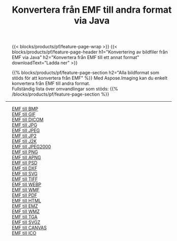 ﻿---
title: Konvertera från EMF till andra format via Java 
weight: 3920
url: /sv/java/conversion/from/emf 
lang: sv
langdirlevel: 2
locales: zh-hans,ja,it,ru,de,es,fr,nl,id,lt,pl,pt,vi,tr,ko,zh-hant,ar,hi,th,sv,cs,uk,he
description: Med Aspose.Imaging kan du enkelt konvertera från EMF till ett annat format
---

{{< blocks/products/pf/feature-page-wrap >}}
{{< blocks/products/pf/feature-page-header h1="Konvertering av bildfiler från EMF via Java" h2="Konvertera från EMF till ett annat format" downloadText="Ladda ner" >}}


{{% blocks/products/pf/feature-page-section  h2="Alla bildformat som stöds för att konvertera från EMF" %}}
Med Aspose.Imaging kan du enkelt konvertera från EMF till andra format.
<br/>
Fullständig lista över omvandlingar som stöds:
{{% /blocks/products/pf/feature-page-section %}}
<div class="container-fluid productfamilypage bg-gray">
    <div class="convertypes bg-gray agp-content section">
        <div class="container">
		<hr style="margin-left:-20px;"/>
		<div class="row other-converters">
		    <div class='col-md-2 other-converter remove-lp remove-rp'><a href="/imaging/sv/java/conversion/emf-to-bmp" >EMF till BMP</a></div><div class='col-md-2 other-converter remove-lp remove-rp'><a href="/imaging/sv/java/conversion/emf-to-gif" >EMF till GIF</a></div><div class='col-md-2 other-converter remove-lp remove-rp'><a href="/imaging/sv/java/conversion/emf-to-dicom" >EMF till DICOM</a></div><div class='col-md-2 other-converter remove-lp remove-rp'><a href="/imaging/sv/java/conversion/emf-to-jpg" >EMF till JPG</a></div><div class='col-md-2 other-converter remove-lp remove-rp'><a href="/imaging/sv/java/conversion/emf-to-jpeg" >EMF till JPEG</a></div><div class='col-md-2 other-converter remove-lp remove-rp'><a href="/imaging/sv/java/conversion/emf-to-jp2" >EMF till JP2</a></div><div class='col-md-2 other-converter remove-lp remove-rp'><a href="/imaging/sv/java/conversion/emf-to-j2k" >EMF till J2K</a></div><div class='col-md-2 other-converter remove-lp remove-rp'><a href="/imaging/sv/java/conversion/emf-to-jpeg2000" >EMF till JPEG2000</a></div><div class='col-md-2 other-converter remove-lp remove-rp'><a href="/imaging/sv/java/conversion/emf-to-png" >EMF till PNG</a></div><div class='col-md-2 other-converter remove-lp remove-rp'><a href="/imaging/sv/java/conversion/emf-to-apng" >EMF till APNG</a></div><div class='col-md-2 other-converter remove-lp remove-rp'><a href="/imaging/sv/java/conversion/emf-to-psd" >EMF till PSD</a></div><div class='col-md-2 other-converter remove-lp remove-rp'><a href="/imaging/sv/java/conversion/emf-to-dxf" >EMF till DXF</a></div><div class='col-md-2 other-converter remove-lp remove-rp'><a href="/imaging/sv/java/conversion/emf-to-svg" >EMF till SVG</a></div><div class='col-md-2 other-converter remove-lp remove-rp'><a href="/imaging/sv/java/conversion/emf-to-tiff" >EMF till TIFF</a></div><div class='col-md-2 other-converter remove-lp remove-rp'><a href="/imaging/sv/java/conversion/emf-to-webp" >EMF till WEBP</a></div><div class='col-md-2 other-converter remove-lp remove-rp'><a href="/imaging/sv/java/conversion/emf-to-wmf" >EMF till WMF</a></div><div class='col-md-2 other-converter remove-lp remove-rp'><a href="/imaging/sv/java/conversion/emf-to-pdf" >EMF till PDF</a></div><div class='col-md-2 other-converter remove-lp remove-rp'><a href="/imaging/sv/java/conversion/emf-to-html" >EMF till HTML</a></div><div class='col-md-2 other-converter remove-lp remove-rp'><a href="/imaging/sv/java/conversion/emf-to-emz" >EMF till EMZ</a></div><div class='col-md-2 other-converter remove-lp remove-rp'><a href="/imaging/sv/java/conversion/emf-to-wmz" >EMF till WMZ</a></div><div class='col-md-2 other-converter remove-lp remove-rp'><a href="/imaging/sv/java/conversion/emf-to-tga" >EMF till TGA</a></div><div class='col-md-2 other-converter remove-lp remove-rp'><a href="/imaging/sv/java/conversion/emf-to-svgz" >EMF till SVGZ</a></div><div class='col-md-2 other-converter remove-lp remove-rp'><a href="/imaging/sv/java/conversion/emf-to-canvas" >EMF till CANVAS</a></div><div class='col-md-2 other-converter remove-lp remove-rp'><a href="/imaging/sv/java/conversion/emf-to-ico" >EMF till ICO</a></div>
                </div>
        </div>
    </div>
</div>
<br/>

